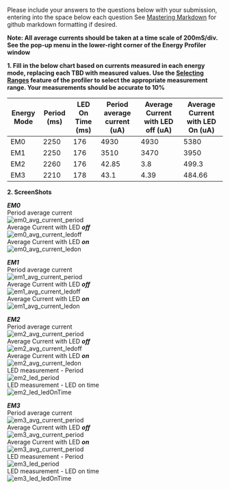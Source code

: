 Please include your answers to the questions below with your submission, entering into the space below each question
See [Mastering Markdown](https://guides.github.com/features/mastering-markdown/) for github markdown formatting if desired.

**Note: All average currents should be taken at a time scale of 200mS/div. See the pop-up menu in the lower-right corner of the Energy Profiler window**

**1. Fill in the below chart based on currents measured in each energy mode, replacing each TBD with measured values.  Use the [Selecting Ranges](https://www.silabs.com/documents/public/user-guides/ug343-multinode-energy-profiler.pdf) feature of the profiler to select the appropriate measurement range.  Your measurements should be accurate to 10%**

Energy Mode | Period (ms)  | LED On Time (ms) |Period average current (uA)  | Average Current with LED off (uA) | Average Current with LED On (uA)
------------| -------------|------------------|-----------------------------|-----------------------------------|---------------------------------
EM0         |    2250      |       176        |          4930               |           4930                    |         5380
EM1         |    2250      |       176        |          3510               |           3470                    |         3950
EM2         |    2260      |       176        |          42.85              |           3.8                     |         499.3
EM3         |    2210      |       178        |          43.1               |           4.39                    |         484.66



**2. ScreenShots**  

***EM0***  
Period average current    
![em0_avg_current_period](../Screenshots/EM0/EM0_period.png)  
Average Current with LED ***off***  
![em0_avg_current_ledoff](../Screenshots/EM0/EM0_period_off.png)  
Average Current with LED ***on***  
![em0_avg_current_ledon](../Screenshots/EM0/EM0_period_on.png)  

***EM1***  
Period average current    
![em1_avg_current_period](../Screenshots/EM1/EM1_period_avg.png)  
Average Current with LED ***off***  
![em1_avg_current_ledoff](../Screenshots/EM1/EM1_Period_off.png)  
Average Current with LED ***on***  
![em1_avg_current_ledon](../Screenshots/EM1/EM1_period_on.png) 

***EM2***  
Period average current  
![em2_avg_current_period](../Screenshots/EM2/EM2_period.png)  
Average Current with LED ***off***  
![em2_avg_current_ledoff](../Screenshots/EM2/EM2_period_off.png)  
Average Current with LED ***on***  
![em2_avg_current_ledon](../Screenshots/EM2/EM2_period_on.png)   
LED measurement - Period   
![em2_led_period](../Screenshots/EM2/EM2_period.png)  
LED measurement - LED on time   
![em2_led_ledOnTime](../Screenshots/EM2/EM2_period_on.png)  

***EM3***  
Period average current    
![em3_avg_current_period](../Screenshots/EM3/EM3_period_avg.png)  
Average Current with LED ***off***  
![em3_avg_current_period](../Screenshots/EM3/EM3_period_off.png)   
Average Current with LED ***on***  
![em3_avg_current_period](../Screenshots/EM3/EM3_period_on.png)   
LED measurement - Period   
![em3_led_period](../Screenshots/EM3/EM3_period_avg.png)  
LED measurement - LED on time   
![em3_led_ledOnTime](../Screenshots/EM3/EM3_period_on.png)  

[em0_avg_current_period]: screenshots/em0_avg_current_period.jpg "em0_avg_current_period"
[em0_avg_current_ledoff]: screenshots/em0_avg_current_ledoff.jpg "em0_avg_current_ledoff"
[em0_avg_current_ledon]: put-your-link-to-screenshot-image-here "em0_avg_current_ledon"

[em1_avg_current_period]: put-your-link-to-screenshot-image-here "em1_avg_current_period"
[em1_avg_current_ledoff]: put-your-link-to-screenshot-image-here "em1_avg_current_ledoff"
[em1_avg_current_ledon]: put-your-link-to-screenshot-image-here "em1_avg_current_ledon"

[em2_avg_current_period]: put-your-link-to-screenshot-image-here "em2_avg_current_period"
[em2_avg_current_ledoff]: put-your-link-to-screenshot-image-here "em2_avg_current_ledoff"
[em2_avg_current_ledon]: put-your-link-to-screenshot-image-here "em2_avg_current_ledon"
[em2_led_period]: put-your-link-to-screenshot-image-here "em2_led_period"
[em2_led_ledOnTime]: put-your-link-to-screenshot-image-here "em2_led_ledOnTime"

[em3_avg_current_period]: put-your-link-to-screenshot-image-here "em3_avg_current_period"
[em3_avg_current_ledoff]: put-your-link-to-screenshot-image-here "em3_avg_current_ledoff"
[em3_avg_current_ledon]: put-your-link-to-screenshot-image-here "em3_avg_current_ledon"
[em3_led_period]: put-your-link-to-screenshot-image-here "em3_led_period"
[em3_led_ledOnTime]: put-your-link-to-screenshot-image-here "em3_led_ledOnTime"
